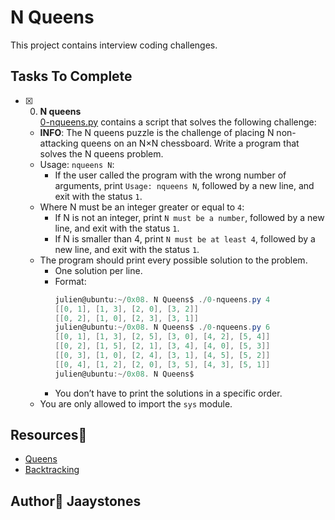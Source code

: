 # N Queens

This project contains interview coding challenges.

## Tasks To Complete

+ [x] 0. **N queens**<br/>[0-nqueens.py](0-nqueens.py) contains a script that solves the following challenge:
  + **INFO**: The N queens puzzle is the challenge of placing N non-attacking queens on an N×N chessboard. Write a program that solves the N queens problem.
  + Usage: `nqueens N`:
    + If the user called the program with the wrong number of arguments, print `Usage: nqueens N`, followed by a new line, and exit with the status `1`.
  + Where N must be an integer greater or equal to `4`:
    + If N is not an integer, print `N must be a number`, followed by a new line, and exit with the status `1`.
    + If N is smaller than 4, print `N must be at least 4`, followed by a new line, and exit with the status `1`.
  + The program should print every possible solution to the problem.
    + One solution per line.
    + Format:
      ```ps1
      julien@ubuntu:~/0x08. N Queens$ ./0-nqueens.py 4
      [[0, 1], [1, 3], [2, 0], [3, 2]]
      [[0, 2], [1, 0], [2, 3], [3, 1]]
      julien@ubuntu:~/0x08. N Queens$ ./0-nqueens.py 6
      [[0, 1], [1, 3], [2, 5], [3, 0], [4, 2], [5, 4]]
      [[0, 2], [1, 5], [2, 1], [3, 4], [4, 0], [5, 3]]
      [[0, 3], [1, 0], [2, 4], [3, 1], [4, 5], [5, 2]]
      [[0, 4], [1, 2], [2, 0], [3, 5], [4, 3], [5, 1]]
      julien@ubuntu:~/0x08. N Queens$
      ```
    + You don’t have to print the solutions in a specific order.
  + You are only allowed to import the `sys` module.

## Resources:book:

* [Queens](https://en.wikipedia.org/wiki/Queen_%28chess%29)
* [Backtracking](https://en.wikipedia.org/wiki/Backtracking)

## Author:book: Jaaystones
